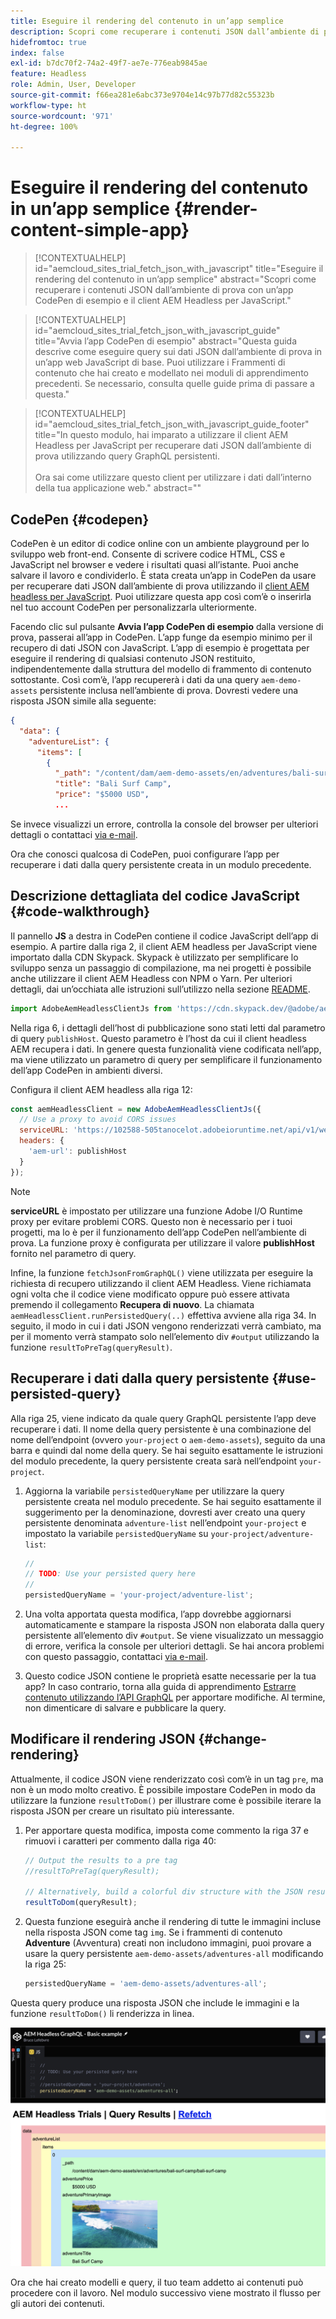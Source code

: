 ```yaml
---
title: Eseguire il rendering del contenuto in un’app semplice
description: Scopri come recuperare i contenuti JSON dall’ambiente di prova con un’app CodePen di esempio e il client AEM Headless per JavaScript.
hidefromtoc: true
index: false
exl-id: b7dc70f2-74a2-49f7-ae7e-776eab9845ae
feature: Headless
role: Admin, User, Developer
source-git-commit: f66ea281e6abc373e9704e14c97b77d82c55323b
workflow-type: ht
source-wordcount: '971'
ht-degree: 100%

---
```



# Eseguire il rendering del contenuto in un’app semplice {#render-content-simple-app}

>[!CONTEXTUALHELP]
>id="aemcloud_sites_trial_fetch_json_with_javascript"
>title="Eseguire il rendering del contenuto in un’app semplice"
>abstract="Scopri come recuperare i contenuti JSON dall’ambiente di prova con un’app CodePen di esempio e il client AEM Headless per JavaScript."

>[!CONTEXTUALHELP]
>id="aemcloud_sites_trial_fetch_json_with_javascript_guide"
>title="Avvia l’app CodePen di esempio"
>abstract="Questa guida descrive come eseguire query sui dati JSON dall’ambiente di prova in un’app web JavaScript di base. Puoi utilizzare i Frammenti di contenuto che hai creato e modellato nei moduli di apprendimento precedenti. Se necessario, consulta quelle guide prima di passare a questa."

>[!CONTEXTUALHELP]
>id="aemcloud_sites_trial_fetch_json_with_javascript_guide_footer"
>title="In questo modulo, hai imparato a utilizzare il client AEM Headless per JavaScript per recuperare dati JSON dall’ambiente di prova utilizzando query GraphQL persistenti.<br><br>Ora sai come utilizzare questo client per utilizzare i dati dall’interno della tua applicazione web."
>abstract=""

## CodePen {#codepen}

CodePen è un editor di codice online con un ambiente playground per lo sviluppo web front-end. Consente di scrivere codice HTML, CSS e JavaScript nel browser e vedere i risultati quasi all’istante. Puoi anche salvare il lavoro e condividerlo. È stata creata un’app in CodePen da usare per recuperare dati JSON dall’ambiente di prova utilizzando il [client AEM headless per JavaScript](https://github.com/adobe/aem-headless-client-js). Puoi utilizzare questa app così com’è o inserirla nel tuo account CodePen per personalizzarla ulteriormente.

Facendo clic sul pulsante **Avvia l’app CodePen di esempio** dalla versione di prova, passerai all’app in CodePen. L’app funge da esempio minimo per il recupero di dati JSON con JavaScript. L’app di esempio è progettata per eseguire il rendering di qualsiasi contenuto JSON restituito, indipendentemente dalla struttura del modello di frammento di contenuto sottostante. Così com’è, l’app recupererà i dati da una query `aem-demo-assets` persistente inclusa nell’ambiente di prova. Dovresti vedere una risposta JSON simile alla seguente:

```json
{
  "data": {
    "adventureList": {
      "items": [
        {
          "_path": "/content/dam/aem-demo-assets/en/adventures/bali-surf-camp/bali-surf-camp",
          "title": "Bali Surf Camp",
          "price": "$5000 USD",
          ...
```

Se invece visualizzi un errore, controlla la console del browser per ulteriori dettagli o contattaci [via e-mail](mailto:aem-headless-trials-support@adobe.com?subject=AEM%20Trials%20support%20request).

Ora che conosci qualcosa di CodePen, puoi configurare l’app per recuperare i dati dalla query persistente creata in un modulo precedente.

## Descrizione dettagliata del codice JavaScript {#code-walkthrough}

Il pannello **JS** a destra in CodePen contiene il codice JavaScript dell’app di esempio. A partire dalla riga 2, il client AEM headless per JavaScript viene importato dalla CDN Skypack. Skypack è utilizzato per semplificare lo sviluppo senza un passaggio di compilazione, ma nei progetti è possibile anche utilizzare il client AEM Headless con NPM o Yarn. Per ulteriori dettagli, dai un’occhiata alle istruzioni sull’utilizzo nella sezione [README](https://github.com/adobe/aem-headless-client-js#aem-headless-client-for-javascript).

```javascript
import AdobeAemHeadlessClientJs from 'https://cdn.skypack.dev/@adobe/aem-headless-client-js@v3.2.0';
```

Nella riga 6, i dettagli dell’host di pubblicazione sono stati letti dal parametro di query `publishHost`. Questo parametro è l’host da cui il client headless AEM recupera i dati. In genere questa funzionalità viene codificata nell’app, ma viene utilizzato un parametro di query per semplificare il funzionamento dell’app CodePen in ambienti diversi.

Configura il client AEM headless alla riga 12:

```javascript
const aemHeadlessClient = new AdobeAemHeadlessClientJs({
  // Use a proxy to avoid CORS issues
  serviceURL: 'https://102588-505tanocelot.adobeioruntime.net/api/v1/web/aem/proxy',
  headers: {
    'aem-url': publishHost
  }
});
```

>[!NOTE]
>
>**serviceURL** è impostato per utilizzare una funzione Adobe I/O Runtime proxy per evitare problemi CORS. Questo non è necessario per i tuoi progetti, ma lo è per il funzionamento dell’app CodePen nell’ambiente di prova. La funzione proxy è configurata per utilizzare il valore **publishHost** fornito nel parametro di query.

Infine, la funzione `fetchJsonFromGraphQL()` viene utilizzata per eseguire la richiesta di recupero utilizzando il client AEM Headless. Viene richiamata ogni volta che il codice viene modificato oppure può essere attivata premendo il collegamento **Recupera di nuovo**. La chiamata `aemHeadlessClient.runPersistedQuery(..)` effettiva avviene alla riga 34. In seguito, il modo in cui i dati JSON vengono renderizzati verrà cambiato, ma per il momento verrà stampato solo nell’elemento div `#output` utilizzando la funzione `resultToPreTag(queryResult)`.

## Recuperare i dati dalla query persistente {#use-persisted-query}

Alla riga 25, viene indicato da quale query GraphQL persistente l’app deve recuperare i dati. Il nome della query persistente è una combinazione del nome dell’endpoint (ovvero `your-project` o `aem-demo-assets`), seguito da una barra e quindi dal nome della query. Se hai seguito esattamente le istruzioni del modulo precedente, la query persistente creata sarà nell’endpoint `your-project`.

1. Aggiorna la variabile `persistedQueryName` per utilizzare la query persistente creata nel modulo precedente. Se hai seguito esattamente il suggerimento per la denominazione, dovresti aver creato una query persistente denominata `adventure-list` nell’endpoint `your-project` e impostato la variabile `persistedQueryName` su `your-project/adventure-list`:

   ```javascript
   //
   // TODO: Use your persisted query here
   //
   persistedQueryName = 'your-project/adventure-list';
   ```

1. Una volta apportata questa modifica, l’app dovrebbe aggiornarsi automaticamente e stampare la risposta JSON non elaborata dalla query persistente all’elemento div `#output`. Se viene visualizzato un messaggio di errore, verifica la console per ulteriori dettagli. Se hai ancora problemi con questo passaggio, contattaci [via e-mail](mailto:aem-headless-trials-support@adobe.com?subject=AEM%20Trials%20support%20request).

1. Questo codice JSON contiene le proprietà esatte necessarie per la tua app? In caso contrario, torna alla guida di apprendimento [Estrarre contenuto utilizzando l’API GraphQL](https://experience.adobe.com/it/experiencemanager/learn/extract_content_using_graphql) per apportare modifiche. Al termine, non dimenticare di salvare e pubblicare la query.

## Modificare il rendering JSON {#change-rendering}

Attualmente, il codice JSON viene renderizzato così com’è in un tag `pre`, ma non è un modo molto creativo. È possibile impostare CodePen in modo da utilizzare la funzione `resultToDom()` per illustrare come è possibile iterare la risposta JSON per creare un risultato più interessante.

1. Per apportare questa modifica, imposta come commento la riga 37 e rimuovi i caratteri per commento dalla riga 40:

   ```javascript
   // Output the results to a pre tag
   //resultToPreTag(queryResult);
   
   // Alternatively, build a colorful div structure with the JSON results and render images inline
   resultToDom(queryResult);
   ```

1. Questa funzione eseguirà anche il rendering di tutte le immagini incluse nella risposta JSON come tag `img`. Se i frammenti di contenuto **Adventure** (Avventura) creati non includono immagini, puoi provare a usare la query persistente `aem-demo-assets/adventures-all` modificando la riga 25:

   ```javascript
   persistedQueryName = 'aem-demo-assets/adventures-all';
   ```

Questa query produce una risposta JSON che include le immagini e la funzione `resultToDom()` li renderizza in linea.

![Risultato della query adventures-all e della funzione di rendering resultToDom](assets/do-not-localize/adventures-all-query-result.png)

Ora che hai creato modelli e query, il tuo team addetto ai contenuti può procedere con il lavoro. Nel modulo successivo viene mostrato il flusso per gli autori dei contenuti.
